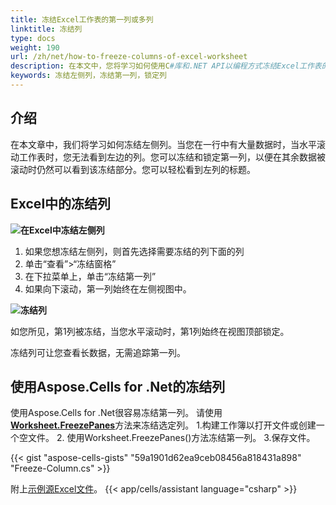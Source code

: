 ```yaml
---
title: 冻结Excel工作表的第一列或多列
linktitle: 冻结列
type: docs
weight: 190
url: /zh/net/how-to-freeze-columns-of-excel-worksheet
description: 在本文中，您将学习如何使用C#库和.NET API以编程方式冻结Excel工作表的左侧列。
keywords: 冻结左侧列，冻结第一列，锁定列
---
```


## **介绍**

在本文章中，我们将学习如何冻结左侧列。当您在一行中有大量数据时，当水平滚动工作表时，您无法看到左边的列。您可以冻结和锁定第一列，以便在其余数据被滚动时仍然可以看到该冻结部分。您可以轻松看到左列的标题。


## **Excel中的冻结列**

**![在Excel中冻结左侧列](freeze-columns.png)**


1. 如果您想冻结左侧列，则首先选择需要冻结的列下面的列
2. 单击“查看”>“冻结窗格”
3. 在下拉菜单上，单击“冻结第一列”
4. 如果向下滚动，第一列始终在左侧视图中。

**![冻结列](frozen-columns.png)**

如您所见，第1列被冻结，当您水平滚动时，第1列始终在视图顶部锁定。

冻结列可让您查看长数据，无需追踪第一列。




## **使用Aspose.Cells for .Net的冻结列**
使用Aspose.Cells for .Net很容易冻结第一列。 
请使用[**Worksheet.FreezePanes**](https://reference.aspose.com/cells/net/aspose.cells/worksheet/freezepanes/)方法来冻结选定列。
1.构建工作簿以打开文件或创建一个空文件。
2. 使用Worksheet.FreezePanes()方法冻结第一列。
3.保存文件。

{{< gist "aspose-cells-gists" "59a1901d62ea9ceb08456a818431a898" "Freeze-Column.cs" >}}

附上[示例源Excel文件](Freeze.xlsx)。
{{< app/cells/assistant language="csharp" >}}
